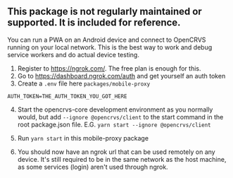 ## This package is not regularly maintained or supported. It is included for reference.

You can run a PWA on an Android device and connect to OpenCRVS running on your local network. This is the best way to work and debug service workers and do actual device testing.

1. Register to https://ngrok.com/. The free plan is enough for this.
2. Go to https://dashboard.ngrok.com/auth and get yourself an auth token
3. Create a `.env` file here `packages/mobile-proxy`

```
AUTH_TOKEN=THE_AUTH_TOKEN_YOU_GOT_HERE
```

4. Start the opencrvs-core development environment as you normally would, but add `--ignore @opencrvs/client` to the start command in the root package.json file. E.G. `yarn start --ignore @opencrvs/client`

5. Run `yarn start` in this mobile-proxy package
6. You should now have an ngrok url that can be used remotely on any device. It's still required to be in the same network as the host machine, as some services (login) aren't used through ngrok.
